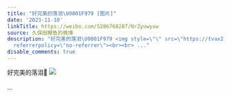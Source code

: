 ```yaml
---
title: "好完美的落泪\U0001F979 [图片]"
date: '2023-11-10'
linkTitle: https://weibo.com/5286768287/NrZyuwyxw
source: 久保田鲤鱼的微博
description: "好完美的落泪\U0001F979 <img style=\"\" src=\"https://tvax2.sinaimg.cn/large/005LMJWfgy1hjqkfarazxg30m80cie8i.gif\"
  referrerpolicy=\"no-referrer\"><br><br> ..."
disable_comments: true
---
```

好完美的落泪🥹 <img style="" src="https://tvax2.sinaimg.cn/large/005LMJWfgy1hjqkfarazxg30m80cie8i.gif" referrerpolicy="no-referrer"><br><br> ...
